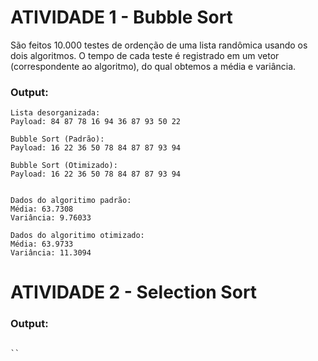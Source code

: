 # ATIVIDADE 1 - Bubble Sort 

São feitos 10.000 testes de ordenção de uma lista randômica usando os dois algoritmos. O tempo de cada teste é registrado em um vetor (correspondente ao algoritmo), do qual obtemos a média e variância.

### Output:
```
Lista desorganizada: 
Payload: 84 87 78 16 94 36 87 93 50 22 

Bubble Sort (Padrão): 
Payload: 16 22 36 50 78 84 87 87 93 94 

Bubble Sort (Otimizado): 
Payload: 16 22 36 50 78 84 87 87 93 94 


Dados do algoritimo padrão: 
Média: 63.7308
Variância: 9.76033

Dados do algoritimo otimizado: 
Média: 63.9733
Variância: 11.3094
```

# ATIVIDADE 2 - Selection Sort 

### Output:
```

``
